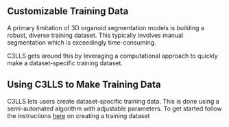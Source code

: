 ## Customizable Training Data

A primary limitation of 3D organoid segmentation models is building a robust, diverse training dataset. This typically involves manual segmentation which is exceedingly time-consuming.

C3LLS gets around this by leveraging a computational approach to quickly make a dataset-specific training dataset. 

## Using C3LLS to Make Training Data

C3LLS lets users create dataset-specific training data. This is done using a semi-automated algorithm with adjustable parameters. To get started follow the instructions [here](https://github.com/hbakhtiar/C3LLS/blob/main/Documentation/New%20to%20AI/Create%20Training%20Data.md#Step-By-Step) on creating a training dataset 
